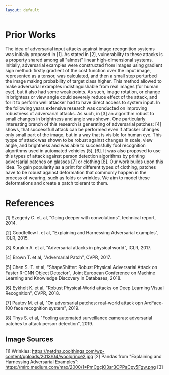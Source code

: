 ```yaml
---
layout: default
---
```


# Prior Works

<p>The idea of adversarial input attacks against image recognition systems was initially proposed in [1]. As stated in [2], vulnerability to these attacks is a property shared among all "almost" linear high-dimensional systems. Initially, adversarial examples were constructed from images using gradient sign method: firstly gradient of the cost function over the input image, represented as a tensor, was calculated, and then a small step perturbed the image making probability of target class higher. This method allowed to make adversarial examples indistinguishable from real images (for human eye), but it also had some weak points. As such, image rotation, or change in brightess or view angle could severely reduce effect of the attack, and for it to perform well attacker had to have direct access to system input. In the following years extensive research was conducted on improving robustness of adversarial attacks. As such, in [3] an algorithm robust to small changes in brightness and angle was shown. One particularly interesting branch of this research is generating of adversarial patches: [4] shows, that successfull attack can be performed even if attacker changes only small part of the image, but in a way that is visible for human eye. This typpe of attack was shown to be robust against changes in scale, view angle, and brightness and was able to successfully fool recognition algorithms used in automated vehicles [5], [6]. It was also proposed to use this types of attack against person detection algorithms by printing adversarial patches on glasses [7] or clothing [8]. Our work builds upon this idea. To gain popularity as a print for different types of clothing, patches have to be robust against deformation that commonly happen in the process of wearing, such as folds or wrinkles. We aim to model these deformations and create a patch tolerant to them.</p>


# References 
[1] Szegedy C. et. al, "Going deeper with convolutions", technical report, 2014.

[2] Goodfellow I. et al, "Explaining and Harnessing Adversarial examples", ICLR, 2015.

[3] Kurakin A. et al, "Adversarial attacks in physical world", ICLR, 2017.

[4] Brown T. et al, "Adversarial Patch", CVPR, 2017.

[5] Chen S.-T. et al, "ShapeShifter: Robust Physical Adversarial Attack on Faster R-CNN Object Detector", Joint European Conference on Machine Learning and Knowledge Discovery in Databases, 2018.

[6] Eykholt K. et al, "Robust Physical-World attacks on Deep Learning Visual Recognition", CVPR, 2018.

[7] Pautov M. et al, "On adversarial patches: real-world attack opn ArcFace-100 face recognition system", 2019.

[8] Thys S. et al, "Fooling automated surveillance cameras: adversarial patches to attack person detection", 2019.

## Image Sources
[1] Wrinkles: https://netdna.coolthings.com/wp-content/uploads/2013/04/woolprince2.jpg
[2] Pandas from "Explaining and Harnessing Adversarial Examples": https://miro.medium.com/max/2000/1*PmCgcjO3sr3CPPaCpy5Fgw.png
[3]

